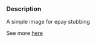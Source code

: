 ### Description

A simple image for epay stubbing

See more [here](https://github.com/Softrack-LLP/epay-stub)
